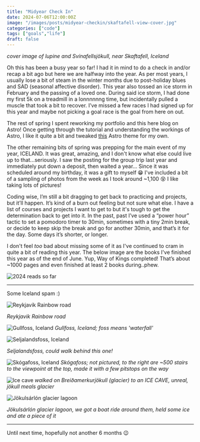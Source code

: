 ```yaml
---
title: "Midyear Check In"
date: 2024-07-06T12:00:00Z
image: "/images/posts/midyear-checkin/skaftafell-view-cover.jpg"
categories: ["code"]
tags: ["goals","life"]
draft: false
---
```


*cover image of lupine and Svínafellsjökull, near Skaftafell, Iceland*

Oh this has been a busy year so far! I had it in mind to do a check in and/or recap a bit ago but here we are halfway into the year. As per most years, I usually lose a bit of steam in the winter months due to post-holiday blues and SAD (seasonal affective disorder). This year also tossed an ice storm in February and the passing of a loved one. During said ice storm, I had done my first 5k on a treadmill in a lonnnnnng time, but incidentally pulled a muscle that took a bit to recover. I’ve missed a few races I had signed up for this year and maybe not picking a goal race is the goal from here on out.

The rest of spring I spent reworking my portfolio and this here blog on Astro! Once getting through the tutorial and understanding the workings of Astro, I like it quite a bit and tweaked [this](https://github.com/themefisher/bookworm-light-astro) Astro theme for my own.

The other remaining bits of spring was prepping for the main event of my year, ICELAND. It was great, amazing, and I don't know what else could live up to that...seriously. I saw the posting for the group trip last year and immediately put down a deposit, then waited a year… Since it was scheduled around my birthday, it was a gift to myself 😁 I've included a bit of a sampling of photos from the week as I took around ~1,100 😵 I like taking lots of pictures!

Coding wise, I’m still a bit dragging to get back to practicing and projects, but it’ll happen. It’s kind of a burn out feeling but not sure what else. I have a list of courses and projects I want to get to but it's tough to get the determination back to get into it. In the past, past I’ve used a “power hour” tactic to set a pomodoro timer to 30min, sometimes with a tiny 2min break, or decide to keep skip the break and go for another 30min, and that’s it for the day. Some days it’s shorter, or longer.

I don't feel _too_ bad about missing some of it as I've continued to cram in quite a bit of reading this year. The below image are the books I've finished this year as of the end of June. Yup, Way of Kings completed! That’s about ~1000 pages and even finished at least 2 books during..phew.

![2024 reads so far](../../../public/images/posts/midyear-checkin/2024reads.png "2024 Reads")

----------------
Some Iceland spam :)

![Reykjavik Rainbow road](../../../public/images/posts/midyear-checkin/reykjavik-rainbow-road.jpg "Reykjavik Rainbow road")

*Reykjavik Rainbow road*

![Gullfoss, Iceland](../../../public/images/posts/midyear-checkin/gullfoss.jpg "Gullfoss, Iceland")
*Gullfoss, Iceland; foss means 'waterfall'*

![Seljalandsfoss, Iceland](../../../public/images/posts/midyear-checkin/seljalandsfoss.jpg "Seljalandsfoss, Iceland")

*Seljalandsfoss, could walk behind this one!*

![Skógafoss, Iceland](../../../public/images/posts/midyear-checkin/skogafoss.jpg "Skógafoss, Iceland")
*Skógafoss; not pictured, to the right are ~500 stairs to the viewpoint at the top, made it with a few pitstops on the way*

![Ice cave](../../../public/images/posts/midyear-checkin/ice-cave.jpg "Ice cave, Iceland")
*walked on Breiðamerkurjökull (glacier) to an ICE CAVE, unreal, jökull meals glacier*


![Jökulsárlón glacier lagoon](../../../public/images/posts/midyear-checkin/jokulsarlon-glacier-lagoon.jpg "Jökulsárlón glacier lagoon")

*Jökulsárlón glacier lagoon, we got a boat ride around them, held some ice and ate a piece of it*

------------------
Until next time, hopefully not another 6 months 😉
